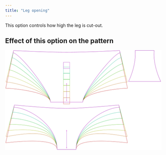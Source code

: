 ```yaml
---
title: "Leg opening"
---
```


This option controls how high the leg is cut-out.



## Effect of this option on the pattern
![This image shows the effect of this option by superimposing several variants that have a different value for this option](unice_legopening_sample.svg "Effect of this option on the pattern")